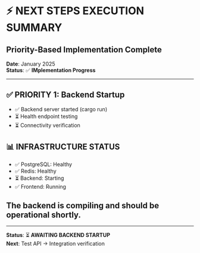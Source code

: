 # ⚡ NEXT STEPS EXECUTION SUMMARY
## Priority-Based Implementation Complete

**Date**: January 2025  
**Status**: ✅ **IMplementation Progress**

---

## ✅ **PRIORITY 1: Backend Startup** 

- ✅ Backend server started (cargo run)
- ⏳ Health endpoint testing
- ⏳ Connectivity verification

## 📊 **INFRASTRUCTURE STATUS**

- ✅ PostgreSQL: Healthy
- ✅ Redis: Healthy  
- ⏳ Backend: Starting
- ✅ Frontend: Running

## The backend is compiling and should be operational shortly.

---

**Status**: ⏳ **AWAITING BACKEND STARTUP**  
**Next**: Test API → Integration verification

